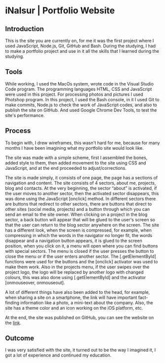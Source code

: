 # iNalsur | Portfolio Website

<h2>Introduction</h2>
This is the site you are currently on, for me it was the first project where I used JavaScript, Node.js, Git, GitHub and Bash. During the studying, I had to make a portfolio project and use in it all the skills that I learned during the studying.

<h2>Tools</h2>
While working, I used the MacOs system, wrote code in the Visual Studio Code program. The programming languages HTML, CSS and JavaScript were used in this project. For processing photos and pictures I used Photshop program. In this project, I used the Bash console, in it I used Git to make commits, Node.js to check the work of JavaScript codes, and also to publish the site on GitHub. And used Google Chrome Dev Tools, to test the site's performance.

<h2>Process</h2>

To begin with, I drew wireframes, this wasn't hard for me, because for many months I have been imagining what my portfolio site would look like.

The site was made with a simple scheme, first I assembled the bones, added style to them, then added movement to the site using CSS and JavaScript, and at the end proceeded to adjust/corrections.

The site is made simply, it consists of one page, the page has a sections of navigation and content. The site consists of 4 sectors, about me, projects, blog and contacts. At the very beginning, the sector “about” is activated, if the user moves to another sector, then the activated sector disappears, this was done using the JavaScript [onclick] method. In different sectors there are buttons that redirect to other sectors, there are buttons that direct to other sites (social media, projects) and a button through which you can send an email to the site owner. When clicking on a project in the blog sector, a back button will appear that will be glued to the user's screen so that the user can return to the blog sector anywhere on the screen. The site has a different look, when the screen is compressed, for example, when compressing in which the words in the navigator no longer fit, the words disappear and a navigation button appears, it is glued to the screen position, when you click on it, a menu will open where you can find buttons with special sectors. The menu is closed if the user presses the button to close the menu or if the user enters another sector. The [.getElementById] functions were used for the buttons and the [onclick] activator was used to make them work. Also in the projects menu, if the user swipes over the project logo, the logo will be replaced by another logo with changed colours, this was also done using [.getElementById] and the activator [onmouseover, onmouseout].

A lot of different things have also been added to the head, for example, when sharing a site on a smartphone, the link will have important fact-finding information like a photo, a mini-text about the company. Also, the site has a theme color and an icon working on the iOS platform, etc.

At the end, the site was published on GitHub, you can see the website on the <a href="https://inalsur.github.io">link</a>.

<h2>Outcome</h2>

I was very satisfied with the site, it turned out to be the way I imagined it, I got a lot of experience and continued my education.